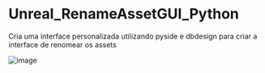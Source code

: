 # Unreal_RenameAssetGUI_Python

Cria uma interface personalizada utilizando pyside e dbdesign para criar a interface de renomear os assets

![image](https://user-images.githubusercontent.com/94979678/169818575-7a7a44e3-39a4-4217-8f4f-a8ad2d9d8bbc.png)
